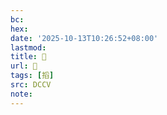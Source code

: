 ```yaml
---
bc:
hex:
date: '2025-10-13T10:26:52+08:00'
lastmod:
title: 􂳗
url: 􂳗
tags: [搯]
src: DCCV
note:
---
```

